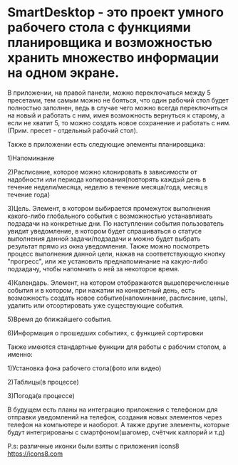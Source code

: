 # SmartDesktop - это проект умного рабочего стола с функциями планировщика и возможностью хранить множество информации на одном экране.
В приложении, на правой панели, можно переключаться между 5 пресетами, тем самым можно не бояться, что один рабочий стол будет 
полностью заполнен, ведь в случае чего можно всегда переключиться на новый и работать с ним, имея возможность вернуться к старому, а если не хватит 5, то
можно создать новое сохранение и работать с ним. 
(Прим. пресет - отдельный рабочий стол).

Также в приложении есть следующие элементы планировщика:

1)Напоминание 

2)Расписание, которое можно клонировать в зависимости от надобности или периода копирования(повторять каждый день в течение недели/месяца, неделю в течение месяца/года, 
месяц в течение года)

3)Цель. Элемент, в котором выбирается промежуток выполнения какого-либо глобального события с возможностью устанавливать подзадачи на конкретные дни. По наступлении события
пользователь увидит уведомление, в котором будет спрашиваться о статусе выполнения данной задачи/подзадачи и можно будет выбрать результат прямо из окна уведомления.
Также можно посмотреть процесс выполнения данной цели, нажав на соответствующую кнопку "прогресс", или же установить преднапоминание на какую-либо подзадачу, чтобы 
напомнить о ней за некоторое время.

4)Календарь. Элемент, на котором отображаются вышеперечисленные события и в котором, при нажатии на конкретный день, есть возможность создать новое событие(напоминание,
расписание, цель), удалить или отсортировать уже существующие события.

5)Время до ближайшего события. 

6)Информация о прошедших событиях, с функцией сортировки

Также имеются стандартные функции для работы с рабочим столом, а именно:

1)Установка фона рабочего стола(фото или видео)

2)Таблицы(в процессе)

3)Погода(в процессе)

В будущем есть планы на интеграцию приложения с телефоном для отправки уведомлений на телефон, создания новых элементов через телефон на компьютере и наоборот. А также
другие элементы, которые будут интегрированы с смартфоном(шагомер, счётчик каллорий и т.д)

P.s: различные иконки были взяты с приложения icons8 https://icons8.com

